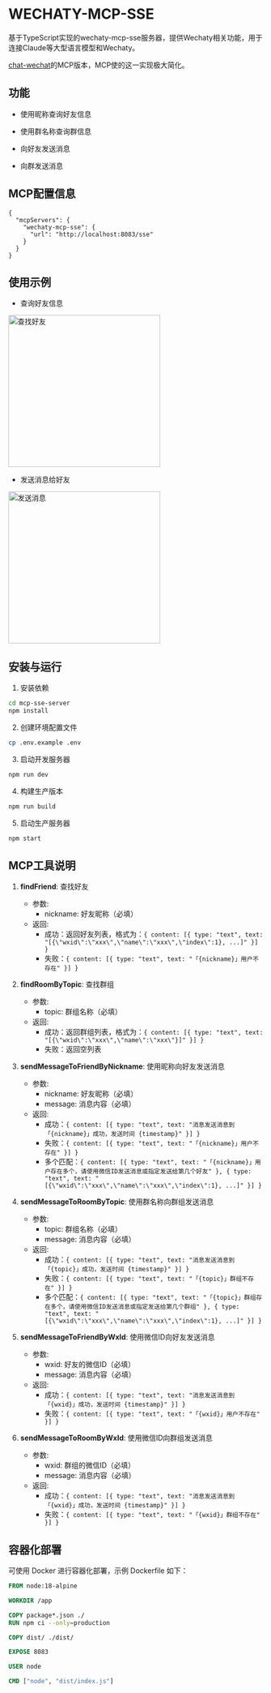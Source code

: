 # WECHATY-MCP-SSE

基于TypeScript实现的wechaty-mcp-sse服务器，提供Wechaty相关功能，用于连接Claude等大型语言模型和Wechaty。

[chat-wechat](https://github.com/atorber/chat-wechat)的MCP版本，MCP使的这一实现极大简化。

## 功能

- 使用昵称查询好友信息

- 使用群名称查询群信息

- 向好友发送消息

- 向群发送消息

## MCP配置信息

```
{
  "mcpServers": {
    "wechaty-mcp-sse": {
      "url": "http://localhost:8083/sse"
    }
  }
}
```

## 使用示例

- 查询好友信息

<img src="./docs/findfriend.png" alt="查找好友" height="300" />

- 发送消息给好友

<img src="./docs/sendmsg.png" alt="发送消息" height="300" />

## 安装与运行

1. 安装依赖

```bash
cd mcp-sse-server
npm install
```

2. 创建环境配置文件

```bash
cp .env.example .env
```

3. 启动开发服务器

```bash
npm run dev
```

4. 构建生产版本

```bash
npm run build
```

5. 启动生产服务器

```bash
npm start
```

## MCP工具说明

1. **findFriend**: 查找好友

   - 参数:
     - nickname: 好友昵称（必填）
   - 返回:
     - 成功：返回好友列表，格式为：`{ content: [{ type: "text", text: "[{\"wxid\":\"xxx\",\"name\":\"xxx\",\"index\":1}, ...]" }] }`
     - 失败：`{ content: [{ type: "text", text: "「{nickname}」用户不存在" }] }`

2. **findRoomByTopic**: 查找群组

   - 参数:
     - topic: 群组名称（必填）
   - 返回:
     - 成功：返回群组列表，格式为：`{ content: [{ type: "text", text: "[{\"wxid\":\"xxx\",\"name\":\"xxx\"}]" }] }`
     - 失败：返回空列表

3. **sendMessageToFriendByNickname**: 使用昵称向好友发送消息

   - 参数: 
     - nickname: 好友昵称（必填）
     - message: 消息内容（必填）
   - 返回: 
     - 成功：`{ content: [{ type: "text", text: "消息发送消息到「{nickname}」成功，发送时间 {timestamp}" }] }`
     - 失败：`{ content: [{ type: "text", text: "「{nickname}」用户不存在" }] }`
     - 多个匹配：`{ content: [{ type: "text", text: "「{nickname}」用户存在多个，请使用微信ID发送消息或指定发送给第几个好友" }, { type: "text", text: "[{\"wxid\":\"xxx\",\"name\":\"xxx\",\"index\":1}, ...]" }] }`

4. **sendMessageToRoomByTopic**: 使用群名称向群组发送消息

   - 参数: 
     - topic: 群组名称（必填）
     - message: 消息内容（必填）
   - 返回: 
     - 成功：`{ content: [{ type: "text", text: "消息发送消息到「{topic}」成功，发送时间 {timestamp}" }] }`
     - 失败：`{ content: [{ type: "text", text: "「{topic}」群组不存在" }] }`
     - 多个匹配：`{ content: [{ type: "text", text: "「{topic}」群组存在多个，请使用微信ID发送消息或指定发送给第几个群组" }, { type: "text", text: "[{\"wxid\":\"xxx\",\"name\":\"xxx\",\"index\":1}, ...]" }] }`

5. **sendMessageToFriendByWxId**: 使用微信ID向好友发送消息

   - 参数:
     - wxid: 好友的微信ID（必填）
     - message: 消息内容（必填）
   - 返回:
     - 成功：`{ content: [{ type: "text", text: "消息发送消息到「{wxid}」成功，发送时间 {timestamp}" }] }`
     - 失败：`{ content: [{ type: "text", text: "「{wxid}」用户不存在" }] }`

6. **sendMessageToRoomByWxId**: 使用微信ID向群组发送消息

   - 参数:
     - wxid: 群组的微信ID（必填）
     - message: 消息内容（必填）
   - 返回:
     - 成功：`{ content: [{ type: "text", text: "消息发送消息到「{wxid}」成功，发送时间 {timestamp}" }] }`
     - 失败：`{ content: [{ type: "text", text: "「{wxid}」群组不存在" }] }`

## 容器化部署

可使用 Docker 进行容器化部署，示例 Dockerfile 如下：

```dockerfile
FROM node:18-alpine

WORKDIR /app

COPY package*.json ./
RUN npm ci --only=production

COPY dist/ ./dist/

EXPOSE 8083

USER node

CMD ["node", "dist/index.js"]
```
